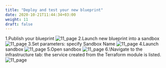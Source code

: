 ```yaml
---
title: "Deploy and test your new blueprint"
date: 2020-10-21T11:44:34+03:00
weight: 11
draft: false
---
```

1\.Publish your blueprint
![11_page](/images/module4/11_page.png)
2\.Launch new blueprint into a sandbox
![11_page](/images/module4/12_page.png)
3\.Set parameters: specify Sandbox Name
![11_page](/images/module4/13_page.png)
4\.Launch sandbox
![11_page](/images/module4/14_page.png)
5\.Open sandbox
![11_page](/images/module4/15_page.png)
6.\Navigate to the infrastructure tab: the service created from the Terraform module is listed.
![11_page](/images/module4/16_page.png)



